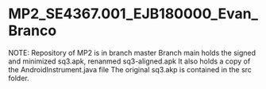 # MP2_SE4367.001_EJB180000_Evan_Branco

NOTE: Repository of MP2 is in branch master
Branch main holds the signed and minimized sq3.apk, renanmed sq3-aligned.apk
It also holds a copy of the AndroidInstrument.java file
The original sq3.akp is contained in the src folder. 
